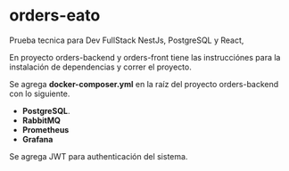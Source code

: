 # orders-eato

Prueba tecnica para Dev FullStack NestJs, PostgreSQL y React,

En proyecto orders-backend y orders-front tiene las instrucciónes para la instalación de dependencias y correr el proyecto. 

Se agrega **docker-composer.yml** en la raíz del proyecto orders-backend con lo siguiente.
- **PostgreSQL**.
- **RabbitMQ**
- **Prometheus**
- **Grafana**

Se agrega JWT para authenticación del sistema.



